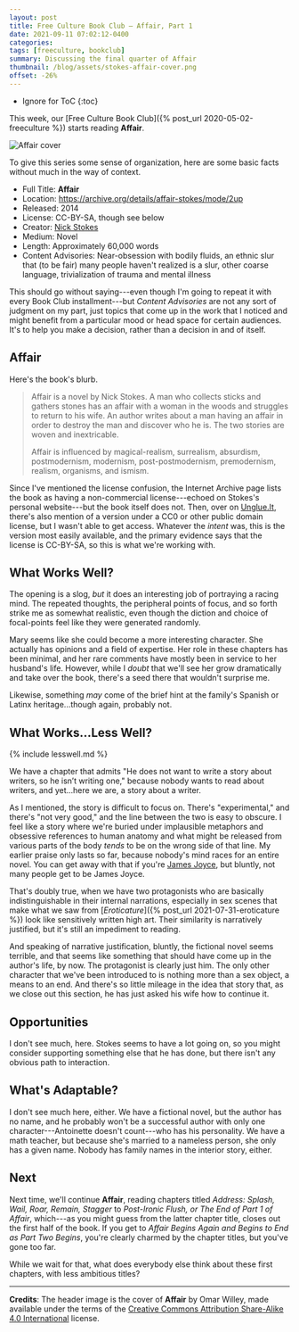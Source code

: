 ```yaml
---
layout: post
title: Free Culture Book Club — Affair, Part 1
date: 2021-09-11 07:02:12-0400
categories:
tags: [freeculture, bookclub]
summary: Discussing the final quarter of Affair
thumbnail: /blog/assets/stokes-affair-cover.png
offset: -26%
---
```


* Ignore for ToC
{:toc}

This week, our [Free Culture Book Club]({% post_url 2020-05-02-freeculture %}) starts reading **Affair**.

![Affair cover](/blog/assets/stokes-affair-cover.png "Affair cover")

To give this series some sense of organization, here are some basic facts without much in the way of context.

 * Full Title:  **Affair**
 * Location:  <https://archive.org/details/affair-stokes/mode/2up>
 * Released:  2014
 * License:  CC-BY-SA, though see below
 * Creator:  [Nick Stokes](http://www.nickstokes.net/)
 * Medium:  Novel
 * Length:  Approximately 60,000 words
 * Content Advisories:  Near-obsession with bodily fluids, an ethnic slur that (to be fair) many people haven't realized is a slur, other coarse language, trivialization of trauma and mental illness

This should go without saying---even though I'm going to repeat it with every Book Club installment---but *Content Advisories* are not any sort of judgment on my part, just topics that come up in the work that I noticed and might benefit from a particular mood or head space for certain audiences.  It's to help you make a decision, rather than a decision in and of itself.

## Affair

Here's the book's blurb.

 > Affair is a novel by Nick Stokes. A man who collects sticks and gathers stones has an affair with a woman in the woods and struggles to return to his wife. An author writes about a man having an affair in order to destroy the man and discover who he is. The two stories are woven and inextricable.
 >
 > Affair is influenced by magical-realism, surrealism, absurdism, postmodernism, modernism, post-postmodernism, premodernism, realism, organisms, and ismism.

Since I've mentioned the license confusion, the Internet Archive page lists the book as having a non-commercial license---echoed on Stokes's personal website---but the book itself does not.  Then, over on [Unglue.It](https://unglue.it/work/145808/), there's also mention of a version under a CC0 or other public domain license, but I wasn't able to get access.  Whatever the *intent* was, this is the version most easily available, and the primary evidence says that the license is CC-BY-SA, so this is what we're working with.

## What Works Well?

The opening is a slog, *but* it does an interesting job of portraying a racing mind.  The repeated thoughts, the peripheral points of focus, and so forth strike me as somewhat realistic, even though the diction and choice of focal-points feel like they were generated randomly.

Mary seems like she could become a more interesting character.  She actually has opinions and a field of expertise.  Her role in these chapters has been minimal, and her rare comments have mostly been in service to her husband's life.  However, while I *doubt* that we'll see her grow dramatically and take over the book, there's a seed there that wouldn't surprise me.

Likewise, something *may* come of the brief hint at the family's Spanish or Latinx heritage...though again, probably not.

## What Works...Less Well?

{% include lesswell.md %}

We have a chapter that admits "He does not want to write a story about writers, so he isn’t writing one," because nobody wants to read about writers, and yet...here we are, a story about a writer.

As I mentioned, the story is difficult to focus on.  There's "experimental," and there's "not very good," and the line between the two is easy to obscure.  I feel like a story where we're buried under implausible metaphors and obsessive references to human anatomy and what might be released from various parts of the body *tends* to be on the wrong side of that line.  My earlier praise only lasts so far, because nobody's mind races for an entire novel.  You can get away with that if you're [James Joyce](https://en.wikipedia.org/wiki/James_Joyce), but bluntly, not many people get to be James Joyce.

That's doubly true, when we have two protagonists who are basically indistinguishable in their internal narrations, especially in sex scenes that make what we saw from [*Eroticature*]({% post_url 2021-07-31-eroticature %}) look like sensitively written high art.  Their similarity is narratively justified, but it's still an impediment to reading.

And speaking of narrative justification, bluntly, the fictional novel seems terrible, and that seems like something that should have come up in the author's life, by now.  The protagonist is clearly just him.  The only other character that we've been introduced to is nothing more than a sex object, a means to an end.  And there's so little mileage in the idea that story that, as we close out this section, he has just asked his wife how to continue it.

## Opportunities

I don't see much, here.  Stokes seems to have a lot going on, so you might consider supporting something else that he has done, but there isn't any obvious path to interaction.

## What's Adaptable?

I don't see much here, either.  We have a fictional novel, but the author has no name, and he probably won't be a successful author with only one character---Antoinette doesn't count---who has his personality.  We have a math teacher, but because she's married to a nameless person, she only has a given name.  Nobody has family names in the interior story, either.

## Next

Next time, we'll continue **Affair**, reading chapters titled *Address:  Splash, Wail, Roar, Remain, Stagger* to *Post-Ironic Flush, or The End of Part 1 of Affair*, which---as you might guess from the latter chapter title, closes out the first half of the book.  If you get to *Affair Begins Again and Begins to End as Part Two Begins*, you're clearly charmed by the chapter titles, but you've gone too far.

While we wait for that, what does everybody else think about these first chapters, with less ambitious titles?

* * *

**Credits**:  The header image is the cover of **Affair** by Omar Willey,  made available under the terms of the [Creative Commons Attribution Share-Alike 4.0 International](https://creativecommons.org/licenses/by-sa/4.0/) license.
